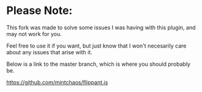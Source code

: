 Please Note:
===============

This fork was made to solve some issues I was having with this plugin, and may not work for you.

Feel free to use it if you want, but just know that I won't necesarily care about any issues that arise with it.

Below is a link to the master branch, which is where you should probably be.

https://github.com/mintchaos/flippant.js
